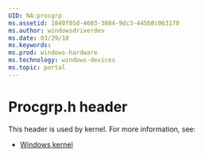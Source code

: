 ```yaml
---
UID: NA:procgrp
ms.assetid: 1840f05d-4603-3884-9dc3-445b8c063170
ms.author: windowsdriverdev
ms.date: 03/29/18
ms.keywords: 
ms.prod: windows-hardware
ms.technology: windows-devices
ms.topic: portal
---
```


# Procgrp.h header



This header is used by kernel. For more information, see:

- [Windows kernel](../_kernel/index.md)
